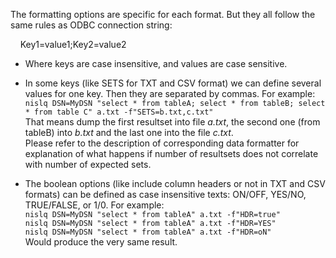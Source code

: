 The formatting options are specific for each format.
But they all follow the same rules as ODBC connection string:

&nbsp;&nbsp;&nbsp; Key1=value1;Key2=value2

* Where keys are case insensitive, and values are case sensitive.

* In some keys (like SETS for TXT and CSV format) we can define several values for one key. Then they are separated by commas. For example:<br>
`nislq DSN=MyDSN "select * from tableA; select * from tableB; select * from table C" a.txt -f"SETS=b.txt,c.txt"`<br>
That means dump the first resultset into file _a.txt_, the second one (from tableB) into _b.txt_ and the last one into the file _c.txt_.<br>
Please refer to the description of corresponding data formatter for explanation of what happens if number of resultsets does not correlate with number of expected sets.

* The boolean options (like include column headers or not in TXT and CSV formats) can be defined as case insensitive texts: ON/OFF, YES/NO, TRUE/FALSE, or 1/0. For example:<br>
`nislq DSN=MyDSN "select * from tableA" a.txt -f"HDR=true"`<br>
`nislq DSN=MyDSN "select * from tableA" a.txt -f"HDR=YES"`<br>
`nislq DSN=MyDSN "select * from tableA" a.txt -f"HDR=oN"`<br>
Would produce the very same result.